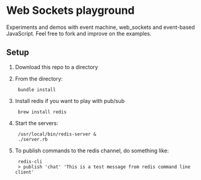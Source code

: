 Web Sockets playground
===========

Experiments and demos with event machine, web_sockets and event-based JavaScript. Feel free to fork and improve on the examples.

## Setup

1. Download this repo to a directory
2. From the directory:

        bundle install

3. Install redis if you want to play with pub/sub

        brew install redis

4. Start the servers:

        /usr/local/bin/redis-server &
        ./server.rb

5. To publish commands to the redis channel, do something like:

        redis-cli
        > publish 'chat' 'This is a test message from redis command line client'

